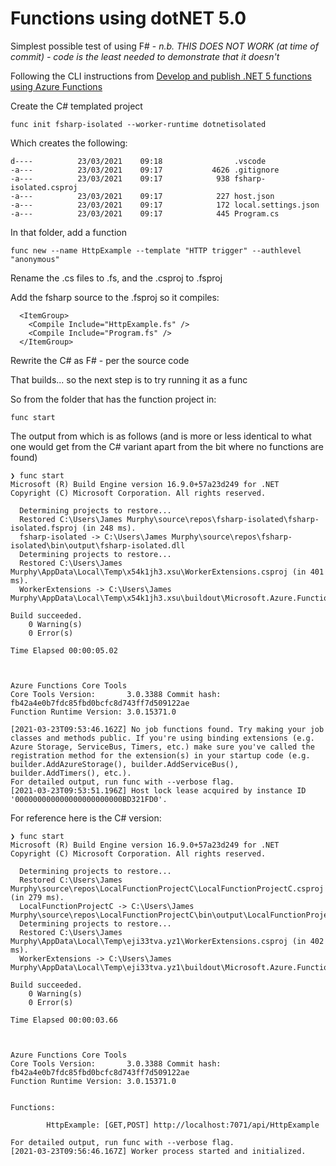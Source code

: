 
# Functions using dotNET 5.0

Simplest possible test of using F# - _*n.b. THIS DOES NOT WORK (at time of commit)* - code is the least needed to demonstrate that it doesn't_ 

Following the CLI instructions from [Develop and publish .NET 5 functions using Azure Functions](https://docs.microsoft.com/en-us/azure/azure-functions/dotnet-isolated-process-developer-howtos?pivots=development-environment-cli&tabs=browser)

Create the C# templated project

```
func init fsharp-isolated --worker-runtime dotnetisolated
```

Which creates the following:

```
d----          23/03/2021    09:18                .vscode
-a---          23/03/2021    09:17           4626 .gitignore
-a---          23/03/2021    09:17            938 fsharp-isolated.csproj
-a---          23/03/2021    09:17            227 host.json
-a---          23/03/2021    09:17            172 local.settings.json
-a---          23/03/2021    09:17            445 Program.cs
```

In that folder, add a function

```
func new --name HttpExample --template "HTTP trigger" --authlevel "anonymous"
```

Rename the .cs files to .fs, and the .csproj to .fsproj

Add the fsharp source to the .fsproj so it compiles:

```
  <ItemGroup>
    <Compile Include="HttpExample.fs" />
    <Compile Include="Program.fs" />
  </ItemGroup>
```

Rewrite the C# as F# - per the source code

That builds... so the next step is to try running it as a func

So from the folder that has the function project in:

```
func start
```

The output from which is as follows (and is more or less identical to what one would get from the C# variant apart from the bit where no functions are found)

```
❯ func start
Microsoft (R) Build Engine version 16.9.0+57a23d249 for .NET
Copyright (C) Microsoft Corporation. All rights reserved.

  Determining projects to restore...
  Restored C:\Users\James Murphy\source\repos\fsharp-isolated\fsharp-isolated.fsproj (in 248 ms).
  fsharp-isolated -> C:\Users\James Murphy\source\repos\fsharp-isolated\bin\output\fsharp-isolated.dll
  Determining projects to restore...
  Restored C:\Users\James Murphy\AppData\Local\Temp\x54k1jh3.xsu\WorkerExtensions.csproj (in 401 ms).
  WorkerExtensions -> C:\Users\James Murphy\AppData\Local\Temp\x54k1jh3.xsu\buildout\Microsoft.Azure.Functions.Worker.Extensions.dll

Build succeeded.
    0 Warning(s)
    0 Error(s)

Time Elapsed 00:00:05.02



Azure Functions Core Tools
Core Tools Version:       3.0.3388 Commit hash: fb42a4e0b7fdc85fbd0bcfc8d743ff7d509122ae
Function Runtime Version: 3.0.15371.0

[2021-03-23T09:53:46.162Z] No job functions found. Try making your job classes and methods public. If you're using binding extensions (e.g. Azure Storage, ServiceBus, Timers, etc.) make sure you've called the registration method for the extension(s) in your startup code (e.g. builder.AddAzureStorage(), builder.AddServiceBus(), builder.AddTimers(), etc.).
For detailed output, run func with --verbose flag.
[2021-03-23T09:53:51.196Z] Host lock lease acquired by instance ID '000000000000000000000000BD321FD0'.
```

For reference here is the C# version:

```
❯ func start
Microsoft (R) Build Engine version 16.9.0+57a23d249 for .NET
Copyright (C) Microsoft Corporation. All rights reserved.

  Determining projects to restore...
  Restored C:\Users\James Murphy\source\repos\LocalFunctionProjectC\LocalFunctionProjectC.csproj (in 279 ms).
  LocalFunctionProjectC -> C:\Users\James Murphy\source\repos\LocalFunctionProjectC\bin\output\LocalFunctionProjectC.dll
  Determining projects to restore...
  Restored C:\Users\James Murphy\AppData\Local\Temp\eji33tva.yz1\WorkerExtensions.csproj (in 402 ms).
  WorkerExtensions -> C:\Users\James Murphy\AppData\Local\Temp\eji33tva.yz1\buildout\Microsoft.Azure.Functions.Worker.Extensions.dll

Build succeeded.
    0 Warning(s)
    0 Error(s)

Time Elapsed 00:00:03.66



Azure Functions Core Tools
Core Tools Version:       3.0.3388 Commit hash: fb42a4e0b7fdc85fbd0bcfc8d743ff7d509122ae
Function Runtime Version: 3.0.15371.0


Functions:

        HttpExample: [GET,POST] http://localhost:7071/api/HttpExample

For detailed output, run func with --verbose flag.
[2021-03-23T09:56:46.167Z] Worker process started and initialized.
```
